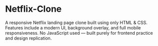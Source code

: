 # Netflix-Clone
A responsive Netflix landing page clone built using only HTML &amp; CSS. Features include a modern UI, background overlay, and full mobile responsiveness. No JavaScript used — built purely for frontend practice and design replication.
